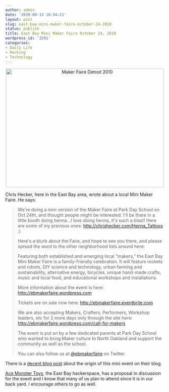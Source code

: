```yaml
---
author: admin
date: '2010-09-13 10:34:21'
layout: post
slug: east-bay-mini-maker-faire-october-24-2010
status: publish
title: East Bay Mini Maker Faire October 24, 2010
wordpress_id: '3291'
categories:
- Daily Life
- Hacking
- Technology
---
```

<p style="text-align: center"><a href="http://www.flickr.com/photos/oninnovation/4848971293/" title="Maker Faire Detroit 2010 by OnInnovation, on Flickr"><img src="http://farm5.static.flickr.com/4114/4848971293_46b0a44ebd.jpg" width="500" height="375" alt="Maker Faire Detroit 2010" /></a></p>
Chris Hecker, here in the East Bay area, wrote about a local Mini Maker Faire. He says:
<blockquote>We're doing a mini version of the Maker Faire at Park Day School on Oct 24th, and thought people might be interested.  I'll be there in a little booth doing henna...I love doing henna, it's such a blast! Here are some of my previous ones: <a href="http://chrishecker.com/Henna_Tattoos">http://chrishecker.com/Henna_Tattoos</a> :)

Here's a blurb about the Faire, and hope to see you there, and please spread the word to the other neighborhood lists around here:

Featuring both established and emerging local “makers,” the East Bay Mini Maker Faire is a family-friendly celebration. It will feature rockets and robots, DIY science and technology, urban farming and
sustainability, alternative energy, bicycles, unique hand-made crafts, music and local food, and educational workshops and installations.

More information about the event is here: <a href="http://ebmakerfaire.wordpress.com">http://ebmakerfaire.wordpress.com</a>

Tickets are on sale now here: <a href="http://ebmakerfaire.eventbrite.com">http://ebmakerfaire.eventbrite.com</a>

We are also accepting Makers, Crafters, Performers, Workshop leaders, etc for 2 more days only through the site here: <a href="http://ebmakerfaire.wordpress.com/call-for-makers">http://ebmakerfaire.wordpress.com/call-for-makers</a>

The event is put on by a few dedicated parents at Park Day School who wanted to bring Maker culture to North Oakland and support the community as well as the school.

You can also follow us at <a href="http://twitter.com/ebmakerfaire">@ebmakerfaire</a> on Twitter.</blockquote>
There is a <a href="http://ebmakerfaire.wordpress.com/2010/05/30/the-start-of-something-mini/">decent blog post</a> about the origin of this mini event on their blog.

<a href="http://acemonstertoys.org/display/AMT/Home">Ace Monster Toys</a>, the East Bay hackerspace, has a proposal in discussion for the event and I know that many of us plan to attend since it is in our back yard. I encourage others to go as well.
